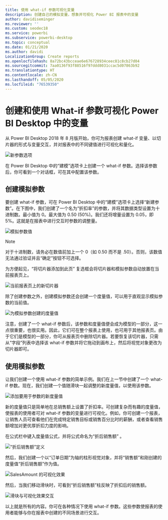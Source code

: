 ```yaml
---
title: 使用 what-if 参数可视化变量
description: 创建自己的模拟变量，想象并可视化 Power BI 报表中的变量
author: davidiseminger
ms.reviewer: ''
ms.custom: seodec18
ms.service: powerbi
ms.subservice: powerbi-desktop
ms.topic: conceptual
ms.date: 01/21/2020
ms.author: davidi
LocalizationGroup: Create reports
ms.openlocfilehash: 8a72bc43bcceae6e676728934ceec81c8cb27d04
ms.sourcegitcommit: 7aa0136f93f88516f97ddd8031ccac5d07863b92
ms.translationtype: HT
ms.contentlocale: zh-CN
ms.lasthandoff: 05/05/2020
ms.locfileid: "76539350"
---
```

# <a name="create-and-use-what-if-parameters-to-visualize-variables-in-power-bi-desktop"></a>创建和使用 What-if 参数可视化 Power BI Desktop 中的变量

从 Power BI Desktop 2018 年 8 月版开始，你可为报表创建 what-if 变量、以切片器的形式与变量交互，并对报表中的不同键值进行可视化和量化。

![新参数选项](media/desktop-what-if/what-if_01.png)

在 Power BI Desktop 中的“建模”选项卡上创建一个 what-if 参数。选择该参数后，你可看到一个对话框，可在其中配置该参数。

## <a name="creating-a-what-if-parameter"></a>创建模拟参数

要创建 what-if 参数，可在 Power BI Desktop 中的“建模”选项卡上选择“新建参数”。在下图中，我们创建了一个名为“折扣率”的参数，并将其数据类型设置为十进制数。最小值为 0。最大值为 0.50 (50%)。我们还将增量设置为 0.05，即 5%。这就是在报表中进行交互时参数的调整量。

![模拟参数值](media/desktop-what-if/what-if_02.png)

> [!NOTE]
> 对于十进制数，请务必在数值前加上一个 0（如 0.50 而不是 .50）。否则，该数值无法通过验证并且“确定”按钮不可选择。 
> 
> 

为方便起见，“将切片器添加到此页”  复选框会将切片器和模拟参数自动放置在当前报表页上。

![当前报表页上的新切片器](media/desktop-what-if/what-if_03.png)

除了创建参数之外，创建模拟参数还会创建一个度量值，可以用于直观显示模拟参数的当前值。

![为模拟参数创建的度量值](media/desktop-what-if/what-if_04.png)

注意，创建了一个 what-if 参数后，该参数和度量值便会成为模型的一部分，这一点很重要，也很实用。因此，它们可在整个报表上使用，也可用于其他报表页。由于它们是模型的一部分，你可从报表页中删除切片器。若要恢复该切片器，只需从“字段”列表中选择该 what-if 参数并将它拖动到画布上，然后将视觉对象更改为切片器即可。

## <a name="using-a-what-if-parameter"></a>使用模拟参数

让我们创建一个使用 what-if 参数的简单示例。我们在上一节中创建了一个 what-if 参数。现在，我们创建一个值随滑块一起调整的新度量值，以使用该参数。

![添加要用于参数的新度量值](media/desktop-what-if/what-if_05.png)

新的度量值只是简单地在总销售额上设置了折扣率。可创建复杂而有趣的度量值，使报表的使用者可对 what-if 参数的变量进行可视化。例如，你可创建一个报表，让销售人员可查看他们在完成特定销售目标或销售百分比时的薪酬，或者查看销售额增加对更优厚折扣力度的影响。

在公式栏中键入度量值公式，并将公式命名为“折后销售额”  。

![“折后销售额”定义](media/desktop-what-if/what-if_06.png)

然后，我们创建一个以“订单日期”为轴的柱形视觉对象，并将“销售额”和刚创建的度量值“折后销售额”作为值。

![SalesAmount 的可视化效果](media/desktop-what-if/what-if_07.png)

然后，当我们移动滑块时，可看到“折后销售额”柱反映了折扣后的销售额。

![滑块与可视化效果交互](media/desktop-what-if/what-if_08.png)

以上就是所有的内容。你可在各种情况下使用 what-if 参数。这些参数使报表的使用者能够与你在报表中创建的不同场景进行交互。
